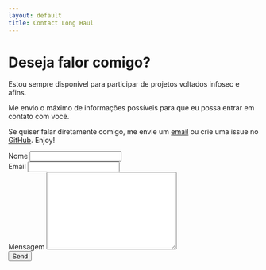 ```yaml
---
layout: default
title: Contact Long Haul
---
```


<div id="contact">
  <h1 class="pageTitle">Deseja falor comigo?</h1>
  <div class="contactContent">
    <p class="intro">Estou sempre disponível para participar de projetos voltados infosec e afins.</p>
    <p>Me envio o máximo de informações possíveis para que eu possa entrar em contato com você.</p>
    <p>Se quiser falar diretamente comigo, me envie um <a href="mailto:ialle.ironbits@gmail.com">email</a> ou crie uma issue no <a href="https://github.com/ironbits/ironbits.github.io">GitHub</a>. Enjoy!</p>
  </div>
  <form action="http://formspree.io/ialle.ironbits@gmail.com" method="POST">
    <label for="name">Nome</label>
    <input type="text" id="name" name="name" class="full-width"><br>
    <label for="email">Email</label>
    <input type="email" id="email" name="_replyto" class="full-width"><br>
    <label for="message">Mensagem</label>
    <textarea name="message" id="message" cols="30" rows="10" class="full-width"></textarea><br>
    <input type="submit" value="Send" class="button">
  </form>
</div>
